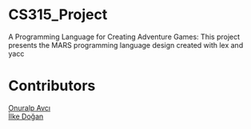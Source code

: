 # CS315_Project
A Programming Language for Creating Adventure Games: This project presents the MARS programming language design created with lex and yacc  
# Contributors
[Onuralp Avcı](https://github.com/oavci1625)  
[İlke Doğan](https://github.com/ilkedogan)

